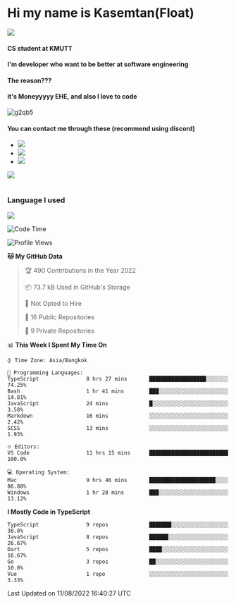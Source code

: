 # Hi my name is Kasemtan(Float)
![](https://64.media.tumblr.com/9c2a8f831efe8da556ffbf89cebb52c9/b86c1ab833a37e32-93/s1280x1920/d000dc22f75df64be2bc150f5fa69c4f6df6bb07.gifv)
#### CS student at KMUTT
#### I'm developer who want to be better at software engineering
#### The reason???
#### it's Moneyyyyy EHE, and also I love to code
![g2qb5](https://user-images.githubusercontent.com/69688279/175812510-9235eaf7-72f7-40d3-b163-56efa9aa5c6b.gif)

#### You can contact me through these (recommend using discord)
- [![](https://img.shields.io/badge/Discord-5865F2?logo=Discord&logoColor=white)](https://discordapp.com/users/278155096225742848)
- [![](https://img.shields.io/badge/Facebook-1877F2?logo=facebook&logoColor=white)](https://www.facebook.com/float.teavasirichokchai/)
- [![](https://img.shields.io/badge/linkedin-0A66C2?logo=linkedin&logoColor=white)](https://www.linkedin.com/in/kasemtan-teavasirichokchai-975531227/)

[![](https://github-readme-stats.vercel.app/api?username=FloatKasemtan&show_icons=true&theme=nightowl)]()
#
### Language I used
[![](https://github-readme-stats.vercel.app/api/top-langs/?username=FloatKasemtan&layout=compact&theme=nightowl)]()
<!--START_SECTION:waka-->
![Code Time](http://img.shields.io/badge/Code%20Time-665%20hrs%2043%20mins-blue)

![Profile Views](http://img.shields.io/badge/Profile%20Views-2-blue)

**🐱 My GitHub Data** 

> 🏆 490 Contributions in the Year 2022
 > 
> 📦 73.7 kB Used in GitHub's Storage 
 > 
> 🚫 Not Opted to Hire
 > 
> 📜 16 Public Repositories 
 > 
> 🔑 9 Private Repositories  
 > 
📊 **This Week I Spent My Time On** 

```text
⌚︎ Time Zone: Asia/Bangkok

💬 Programming Languages: 
TypeScript               8 hrs 27 mins       ██████████████████░░░░░░░   74.25% 
Bash                     1 hr 41 mins        ███░░░░░░░░░░░░░░░░░░░░░░   14.81% 
JavaScript               24 mins             █░░░░░░░░░░░░░░░░░░░░░░░░   3.58% 
Markdown                 16 mins             ░░░░░░░░░░░░░░░░░░░░░░░░░   2.42% 
SCSS                     13 mins             ░░░░░░░░░░░░░░░░░░░░░░░░░   1.93%

🔥 Editors: 
VS Code                  11 hrs 15 mins      █████████████████████████   100.0%

💻 Operating System: 
Mac                      9 hrs 46 mins       █████████████████████░░░░   86.88% 
Windows                  1 hr 28 mins        ███░░░░░░░░░░░░░░░░░░░░░░   13.12%

```

**I Mostly Code in TypeScript** 

```text
TypeScript               9 repos             ███████░░░░░░░░░░░░░░░░░░   30.0% 
JavaScript               8 repos             ██████░░░░░░░░░░░░░░░░░░░   26.67% 
Dart                     5 repos             ████░░░░░░░░░░░░░░░░░░░░░   16.67% 
Go                       3 repos             ██░░░░░░░░░░░░░░░░░░░░░░░   10.0% 
Vue                      1 repo              ░░░░░░░░░░░░░░░░░░░░░░░░░   3.33%

```



 Last Updated on 11/08/2022 16:40:27 UTC
<!--END_SECTION:waka-->
<!--
**FloatKasemtan/FloatKasemtan** is a ✨ _special_ ✨ repository because its `README.md` (this file) appears on your GitHub profile.

Here are some ideas to get you started:

- 🔭 I’m currently working on ...
- 🌱 I’m currently learning ...
- 👯 I’m looking to collaborate on ...
- 🤔 I’m looking for help with ...
- 💬 Ask me about ...
- 📫 How to reach me: ...
- 😄 Pronouns: ...
- ⚡ Fun fact: ...
-->
